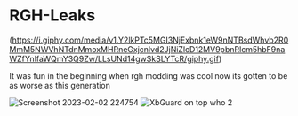# RGH-Leaks
(https://i.giphy.com/media/v1.Y2lkPTc5MGI3NjExbnk1eW9nNTBsdWhvb2R0MmM5NWVhNTdnMmoxMHRneGxjcnlvd2JjNiZlcD12MV9pbnRlcm5hbF9naWZfYnlfaWQmY3Q9Zw/LLsUNd14gwSkSLYTcR/giphy.gif)


It was fun in the beginning when rgh modding was cool now its gotten to be as worse as this generation 



![Screenshot 2023-02-02 224754](https://user-images.githubusercontent.com/114695247/216516404-ed9730c1-0d25-4682-94ba-7724f3ca9fe4.png)
![XbGuard on top who 2](https://github.com/user-attachments/assets/8cf381b8-a3fd-4454-a0ef-e5ec2880d5c6)
